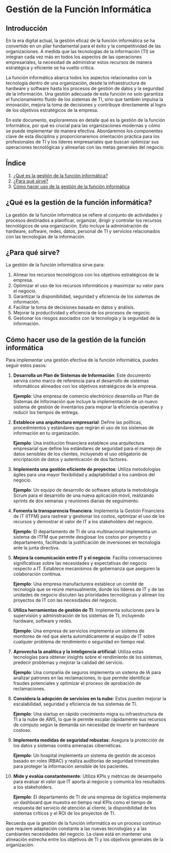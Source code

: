 # Gestión de la Función Informática

## Introducción

En la era digital actual, la gestión eficaz de la función informática se ha convertido en un pilar fundamental para el éxito y la competitividad de las organizaciones. A medida que las tecnologías de la información (TI) se integran cada vez más en todos los aspectos de las operaciones empresariales, la necesidad de administrar estos recursos de manera estratégica y eficiente se ha vuelto crítica.

La función informática abarca todos los aspectos relacionados con la tecnología dentro de una organización, desde la infraestructura de hardware y software hasta los procesos de gestión de datos y la seguridad de la información. Una gestión adecuada de esta función no solo garantiza el funcionamiento fluido de los sistemas de TI, sino que también impulsa la innovación, mejora la toma de decisiones y contribuye directamente al logro de los objetivos estratégicos de la empresa.

En este documento, exploraremos en detalle qué es la gestión de la función informática, por qué es crucial para las organizaciones modernas y cómo se puede implementar de manera efectiva. Abordaremos los componentes clave de esta disciplina y proporcionaremos orientación práctica para los profesionales de TI y los líderes empresariales que buscan optimizar sus operaciones tecnológicas y alinearlas con las metas generales del negocio.

## Índice
1. [¿Qué es la gestión de la función informática?](#qué-es-la-gestión-de-la-función-informática)
2. [¿Para qué sirve?](#para-qué-sirve)
3. [Cómo hacer uso de la gestión de la función informática](#cómo-hacer-uso-de-la-gestión-de-la-función-informática)

## ¿Qué es la gestión de la función informática?

La gestión de la función informática se refiere al conjunto de actividades y procesos destinados a planificar, organizar, dirigir y controlar los recursos tecnológicos de una organización. Esto incluye la administración de hardware, software, redes, datos, personal de TI y servicios relacionados con las tecnologías de la información.

## ¿Para qué sirve?

La gestión de la función informática sirve para:

1. Alinear los recursos tecnológicos con los objetivos estratégicos de la empresa.
2. Optimizar el uso de los recursos informáticos y maximizar su valor para el negocio.
3. Garantizar la disponibilidad, seguridad y eficiencia de los sistemas de información.
4. Facilitar la toma de decisiones basada en datos y análisis.
5. Mejorar la productividad y eficiencia de los procesos de negocio.
6. Gestionar los riesgos asociados con la tecnología y la seguridad de la información.

## Cómo hacer uso de la gestión de la función informática

Para implementar una gestión efectiva de la función informática, puedes seguir estos pasos:

1. **Desarrolla un Plan de Sistemas de Información**: Este documento servirá como marco de referencia para el desarrollo de sistemas informáticos alineados con los objetivos estratégicos de la empresa.

   **Ejemplo**: Una empresa de comercio electrónico desarrolla un Plan de Sistemas de Información que incluye la implementación de un nuevo sistema de gestión de inventarios para mejorar la eficiencia operativa y reducir los tiempos de entrega.

2. **Establece una arquitectura empresarial**: Define las políticas, procedimientos y estándares que regirán el uso de los sistemas de información en tu organización.

   **Ejemplo**: Una institución financiera establece una arquitectura empresarial que define los estándares de seguridad para el manejo de datos sensibles de los clientes, incluyendo el uso obligatorio de encriptación de datos y autenticación de dos factores.

3. **Implementa una gestión eficiente de proyectos**: Utiliza metodologías ágiles para una mayor flexibilidad y adaptabilidad a los cambios del negocio.

   **Ejemplo**: Un equipo de desarrollo de software adopta la metodología Scrum para el desarrollo de una nueva aplicación móvil, realizando sprints de dos semanas y reuniones diarias de seguimiento.

4. **Fomenta la transparencia financiera**: Implementa la Gestión Financiera de IT (ITFM) para rastrear y gestionar los costos, optimizar el uso de los recursos y demostrar el valor de IT a los stakeholders del negocio.

   **Ejemplo**: El departamento de TI de una multinacional implementa un sistema de ITFM que permite desglosar los costos por proyecto y departamento, facilitando la justificación de inversiones en tecnología ante la junta directiva.

5. **Mejora la comunicación entre IT y el negocio**: Facilita conversaciones significativas sobre las necesidades y expectativas del negocio respecto a IT. Establece mecanismos de gobernanza que aseguren la colaboración continua.

   **Ejemplo**: Una empresa manufacturera establece un comité de tecnología que se reúne mensualmente, donde los líderes de IT y de las unidades de negocio discuten las prioridades tecnológicas y alinean los proyectos de IT con las necesidades del negocio.

6. **Utiliza herramientas de gestión de TI**: Implementa soluciones para la supervisión y administración de los sistemas de TI, incluyendo hardware, software y redes.

   **Ejemplo**: Una empresa de servicios implementa un sistema de monitoreo de red que alerta automáticamente al equipo de IT sobre cualquier problema de rendimiento o seguridad en tiempo real.

7. **Aprovecha la analítica y la inteligencia artificial**: Utiliza estas tecnologías para obtener insights sobre el rendimiento de los sistemas, predecir problemas y mejorar la calidad del servicio.

   **Ejemplo**: Una compañía de seguros implementa un sistema de IA para analizar patrones en las reclamaciones, lo que permite identificar fraudes potenciales y optimizar el proceso de aprobación de reclamaciones.

8. **Considera la adopción de servicios en la nube**: Estos pueden mejorar la escalabilidad, seguridad y eficiencia de tus sistemas de TI.

   **Ejemplo**: Una startup en rápido crecimiento migra su infraestructura de TI a la nube de AWS, lo que le permite escalar rápidamente sus recursos de cómputo según la demanda sin necesidad de invertir en hardware costoso.

9. **Implementa medidas de seguridad robustas**: Asegura la protección de los datos y sistemas contra amenazas cibernéticas.

   **Ejemplo**: Un hospital implementa un sistema de gestión de accesos basado en roles (RBAC) y realiza auditorías de seguridad trimestrales para proteger la información sensible de los pacientes.

10. **Mide y evalúa constantemente**: Utiliza KPIs y métricas de desempeño para evaluar el valor que IT aporta al negocio y comunica los resultados a los stakeholders.

    **Ejemplo**: El departamento de TI de una empresa de logística implementa un dashboard que muestra en tiempo real KPIs como el tiempo de respuesta del servicio de atención al cliente, la disponibilidad de los sistemas críticos y el ROI de los proyectos de TI.

Recuerda que la gestión de la función informática es un proceso continuo que requiere adaptación constante a las nuevas tecnologías y a las cambiantes necesidades del negocio. La clave está en mantener una alineación estrecha entre los objetivos de TI y los objetivos generales de la organización.
